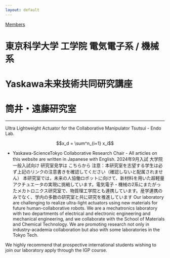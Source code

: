 ```yaml
---
layout: default
---
```



[Members](./members.html)

# 東京科学大学 工学院 電気電子系 / 機械系
# Yaskawa未来技術共同研究講座
# 筒井・遠藤研究室

---

    
Ultra Lightweight Actuator for the Collaborative  Manipulator
Tsutsui - Endo Lab.

$$x_d = \sum^n_{i=1} x_i$$

- Yaskawa-ScienceTokyo Collaborative Research Chair -
All articles on this website are written in Japanese with English.
2024年9月入試 大学院一般入試向け 研究室見学は こちらから
注意：本研究室を志望する学生は必ず上記のリンクの注意書きを確認してください（確認しないと配属されません）
本研究室では，未来の人協働ロボットに向けて、新材料を用いた超軽量アクチュエータの実現に挑戦しています。電気電子・機械の2系にまたがったメカトロニクス研究室で、物質理工学院とも連携しています。産学連携のみでなく、学内の多数の研究室と共に研究を推進しています
Our laboratory are challenging to realize ultra-light actuators using new materials for future human-collaborative robots. We are a mechatronics laboratory with two departments of electrical and electronic engineering and mechanical engineering, and we collaborate with the School of Materials and Chemical Technology. We are promoting research not only in industry-academia collaboration but also with some laboratories in the Tokyo Tech.

We highly recommend that prospective international students wishing to join our laboratory apply through the IGP course. 
